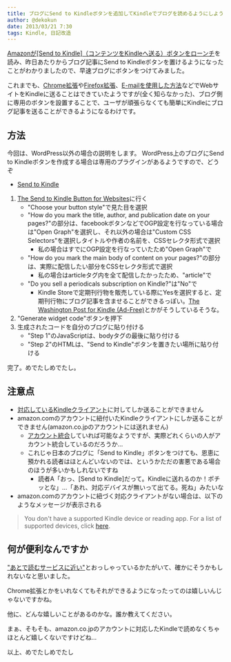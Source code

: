 ```yaml
---
title: ブログにSend to Kindleボタンを追加してKindleでブログを読めるようにしよう
author: @dekokun
date: 2013/03/21 7:30
tags: Kindle, 日記改造
---
```


[Amazonが[Send to Kindle]（コンテンツをKindleへ送る）ボタンをローンチ](http://jp.techcrunch.com/2013/03/20/20130319amazon-launches-send-to-kindle-button-for-web-developers-wordpress-blogs/)を読み、昨日あたりからブログ記事にSend to Kindleボタンを置けるようになったことがわかりましたので、早速ブログにボタンをつけてみました。

これまでも、[Chrome拡張](http://www.amazon.com/gp/sendtokindle/chrome)や[Firefox拡張](http://www.amazon.com/gp/sendtokindle/firefox)、[E-mailを使用した方法](http://www.amazon.com/gp/sendtokindle/email)などでWebサイトをKindleに送ることはできていたようですが(全く知らなかった)、ブログ側に専用のボタンを設置することで、ユーザが頑張らなくても簡単にKindleにブログ記事を送ることができるようになるわけです。


## 方法

今回は、WordPress以外の場合の説明をします。
WordPress上のブログにSend to Kindleボタンを作成する場合は専用のプラグインがあるようですので、どうぞ

* [Send to Kindle](http://wordpress.org/extend/plugins/send-to-kindle/)

1. [The Send to Kindle Button for Websites](http://www.amazon.com/gp/sendtokindle/developers/button)に行く
    * "Choose your button style"で見た目を選択
    * "How do you mark the title, author, and publication date on your pages?"の部分は、facebookボタンなどでOGP設定を行なっている場合は"Open Graph"を選択し、それ以外の場合は"Custom CSS Selectors"を選択しタイトルや作者の名前を、CSSセレクタ形式で選択
        * 私の場合はすでにOGP設定を行なっていたため"Open Graph"で
    * "How do you mark the main body of content on your pages?"の部分は、実際に配信したい部分をCSSセレクタ形式で選択
        * 私の場合はarticleタグ内を全て配信したかったため、"article"で
    * "Do you sell a periodicals subscription on Kindle?"は"No"で
        * Kindle Storeで定期刊行物を販売している際にYesを選択すると、定期刊行物にブログ記事を含ませることができるっぽい。[The Washington Post for Kindle (Ad-Free)](http://www.amazon.com/dp/B000HC48T0)とかがそうしているそうな。
2. "Generate widget code"ボタンを押下
3. 生成されたコードを自分のブログに貼り付ける
    * "Step 1"のJavaScriptは、bodyタグの最後に貼り付ける
    * "Step 2"のHTMLは、"Send to Kindle"ボタンを置きたい場所に貼り付ける

完了。めでたしめでたし。


## 注意点

* [対応しているKindleクライアント](https://www.amazon.com/gp/help/customer/display.html?nodeId=200767340#usb)に対してしか送ることができません
* amazon.comのアカウントに紐付いたKindleクライアントにしか送ることができません(amazon.co.jpのアカウントには送れません)
    * [アカウント統合](http://www.amazon.co.jp/gp/help/customer/display.html/?nodeId=201049300)していれば可能なようですが、実際どれくらいの人がアカウント統合しているのだろうか…
    * これじゃ日本のブログに「Send to Kindle」ボタンをつけても、恩恵に預かれる読者はほとんどいないのでは、というかただの害悪である場合のほうが多いかもしれないですね
        * 読者A「おっ、[Send to Kindle]だって。Kindleに送れるのか！ポチッとな」…「あれ、対応デバイスが無いって出てる。死ね」みたいな
* amazon.comのアカウントに紐づく対応クライアントがない場合は、以下のようなメッセージが表示される

> You don't have a supported Kindle device or reading app.
> For a list of supported devices, click [here](https://www.amazon.com/gp/help/customer/display.html?nodeId=200767340#usb).

## 何が便利なんですか

["あとで読むサービスに近い"](https://twitter.com/imarikaratsu/statuses/314263521561047040)とおっしゃっているかたがいて、確かにそうかもしれないなと思いました。

Chrome拡張とかをいれなくてもそれができるようになったってのは嬉しいんじゃないですかね。

他に、どんな嬉しいことがあるのかな。誰か教えてください。

まぁ、そもそも、amazon.co.jpのアカウントに対応したKindleで読めなくちゃほとんど嬉しくないですけどね…

以上、めでたしめでたし

